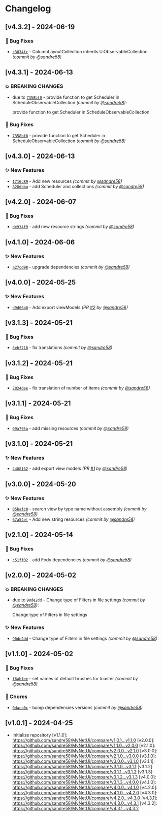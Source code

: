 # Changelog

## [v4.3.2] - 2024-06-19
### :bug: Bug Fixes
- [`c3834fc`](https://github.com/sandre58/MyNetUi/commit/c3834fc4435a465ddc811989d9755fafae86e10b) - ColumnLayoutCollection inherits UiObservableCollection *(commit by [@sandre58](https://github.com/sandre58))*


## [v4.3.1] - 2024-06-13
### :boom: BREAKING CHANGES
- due to [`7358bf0`](https://github.com/sandre58/MyNetUi/commit/7358bf0313b2e8535dc218ae20981295fbd57b59) - provide function to get Scheduler in ScheduleObservableCollection *(commit by [@sandre58](https://github.com/sandre58))*:

  provide function to get Scheduler in ScheduleObservableCollection


### :bug: Bug Fixes
- [`7358bf0`](https://github.com/sandre58/MyNetUi/commit/7358bf0313b2e8535dc218ae20981295fbd57b59) - provide function to get Scheduler in ScheduleObservableCollection *(commit by [@sandre58](https://github.com/sandre58))*


## [v4.3.0] - 2024-06-13
### :sparkles: New Features
- [`1716c89`](https://github.com/sandre58/MyNetUi/commit/1716c89eee6097e7ada620dafb57e482b51035c6) - Add new resources *(commit by [@sandre58](https://github.com/sandre58))*
- [`828dbba`](https://github.com/sandre58/MyNetUi/commit/828dbbac2667fb3b6f131e97e5170b134d457316) - add Scheduler and collections *(commit by [@sandre58](https://github.com/sandre58))*


## [v4.2.0] - 2024-06-07
### :bug: Bug Fixes
- [`de934f9`](https://github.com/sandre58/MyNetUi/commit/de934f911fd37be6f99a9a523a7a520379b37c13) - add new resource strings *(commit by [@sandre58](https://github.com/sandre58))*


## [v4.1.0] - 2024-06-06
### :sparkles: New Features
- [`a27cd98`](https://github.com/sandre58/MyNetUi/commit/a27cd980b8a7a361aca71eb2476e0b688bde4996) - upgrade dependencies *(commit by [@sandre58](https://github.com/sandre58))*


## [v4.0.0] - 2024-05-25
### :sparkles: New Features
- [`d9d06a0`](https://github.com/sandre58/MyNetUi/commit/d9d06a0224a30d528c934f2403e0e74147360d75) - Add export viewModels *(PR [#2](https://github.com/sandre58/MyNetUi/pull/2) by [@sandre58](https://github.com/sandre58))*


## [v3.1.3] - 2024-05-21
### :bug: Bug Fixes
- [`8ebf718`](https://github.com/sandre58/MyNetUi/commit/8ebf7189e92ce92a1fa36d70777120ebfc077492) - fix translations *(commit by [@sandre58](https://github.com/sandre58))*


## [v3.1.2] - 2024-05-21
### :bug: Bug Fixes
- [`2824dee`](https://github.com/sandre58/MyNetUi/commit/2824deee99079f9de25abe33298544a6c7a4ab40) - fix translation of number of items *(commit by [@sandre58](https://github.com/sandre58))*


## [v3.1.1] - 2024-05-21
### :bug: Bug Fixes
- [`09a795a`](https://github.com/sandre58/MyNetUi/commit/09a795a8ecafa4e62437830965d8f6b171b2fb3a) - add missing resources *(commit by [@sandre58](https://github.com/sandre58))*


## [v3.1.0] - 2024-05-21
### :sparkles: New Features
- [`4408162`](https://github.com/sandre58/MyNetUi/commit/440816203929c0fc3aa551c1abc254c5dc545f4c) - add export view models *(PR [#1](https://github.com/sandre58/MyNetUi/pull/1) by [@sandre58](https://github.com/sandre58))*


## [v3.0.0] - 2024-05-20
### :sparkles: New Features
- [`05bafc0`](https://github.com/sandre58/MyNetUi/commit/05bafc0d39bf57ff0e9df75496ee9ba8c73c0082) - search view by type name without assembly *(commit by [@sandre58](https://github.com/sandre58))*
- [`67a54ef`](https://github.com/sandre58/MyNetUi/commit/67a54efb9a00eb1aab5202da4815d7baaea551d0) - Add new string resources *(commit by [@sandre58](https://github.com/sandre58))*


## [v2.1.0] - 2024-05-14
### :bug: Bug Fixes
- [`c51ff02`](https://github.com/sandre58/MyNetUi/commit/c51ff02e73ab8fbc6affea5b01dceb81e57d6ea8) - add Fody dependencies *(commit by [@sandre58](https://github.com/sandre58))*


## [v2.0.0] - 2024-05-02
### :boom: BREAKING CHANGES
- due to [`90de2dd`](https://github.com/sandre58/MyNetUi/commit/90de2dd42fffb455ca8413cb187544e0aee9fcce) - Change type of Filters in file settings *(commit by [@sandre58](https://github.com/sandre58))*:

  Change type of Filters in file settings


### :sparkles: New Features
- [`90de2dd`](https://github.com/sandre58/MyNetUi/commit/90de2dd42fffb455ca8413cb187544e0aee9fcce) - Change type of Filters in file settings *(commit by [@sandre58](https://github.com/sandre58))*


## [v1.1.0] - 2024-05-02
### :bug: Bug Fixes
- [`f6abfee`](https://github.com/sandre58/MyNetUi/commit/f6abfee210e69916a5f2055441c7c2722b8de24d) - set names of default brushes for toaster *(commit by [@sandre58](https://github.com/sandre58))*

### :wrench: Chores
- [`0dacc0c`](https://github.com/sandre58/MyNetUi/commit/0dacc0cc220f5e6060eca93f4caac8a19b7702ca) - bump dependencies versions *(commit by [@sandre58](https://github.com/sandre58))*


## [v1.0.1] - 2024-04-25
- Initialize repository
[v1.1.0]: https://github.com/sandre58/MyNetUi/compare/v1.0.1...v1.1.0
[v2.0.0]: https://github.com/sandre58/MyNetUi/compare/v1.1.0...v2.0.0
[v2.1.0]: https://github.com/sandre58/MyNetUi/compare/v2.0.0...v2.1.0
[v3.0.0]: https://github.com/sandre58/MyNetUi/compare/v2.1.0...v3.0.0
[v3.1.0]: https://github.com/sandre58/MyNetUi/compare/v3.0.0...v3.1.0
[v3.1.1]: https://github.com/sandre58/MyNetUi/compare/v3.1.0...v3.1.1
[v3.1.2]: https://github.com/sandre58/MyNetUi/compare/v3.1.1...v3.1.2
[v3.1.3]: https://github.com/sandre58/MyNetUi/compare/v3.1.2...v3.1.3
[v4.0.0]: https://github.com/sandre58/MyNetUi/compare/v3.1.3...v4.0.0
[v4.1.0]: https://github.com/sandre58/MyNetUi/compare/v4.0.0...v4.1.0
[v4.2.0]: https://github.com/sandre58/MyNetUi/compare/v4.1.0...v4.2.0
[v4.3.0]: https://github.com/sandre58/MyNetUi/compare/v4.2.0...v4.3.0
[v4.3.1]: https://github.com/sandre58/MyNetUi/compare/v4.3.0...v4.3.1
[v4.3.2]: https://github.com/sandre58/MyNetUi/compare/v4.3.1...v4.3.2